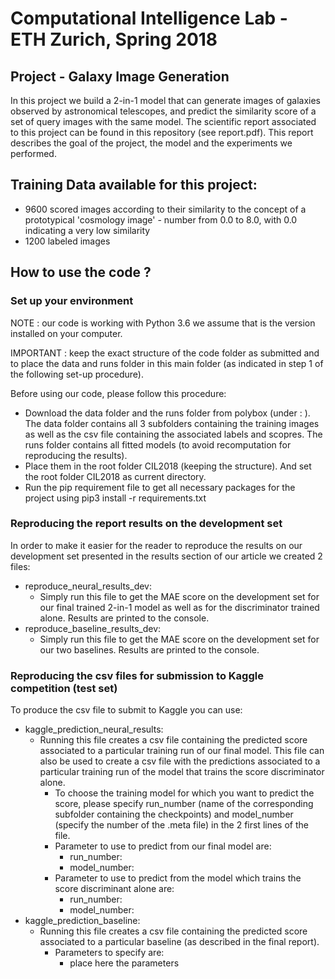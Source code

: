 # Computational Intelligence Lab - ETH Zurich, Spring 2018

## Project - Galaxy Image Generation
In this project we build a 2-in-1 model that can generate images of galaxies observed by astronomical telescopes, and predict the similarity score of a set of query images with the same model.
The scientific report associated to this project can be found in this repository (see report.pdf). This report describes the goal of the project, the model and the experiments we performed.

## Training Data available for this project: <br/>
* 9600 scored images according to their similarity to the concept of a prototypical 'cosmology image' - number from 0.0 to 8.0, with 0.0 indicating a very low similarity <br/>
* 1200 labeled images

## How to use the code ?
### Set up your environment
NOTE : our code is working with Python 3.6 we assume that is the version installed on your computer.

IMPORTANT : keep the exact structure of the code folder as submitted and to place the data and runs folder in this main folder (as indicated in step 1 of the following set-up procedure).

Before using our code, please follow this procedure:
* Download the data folder and the runs folder from polybox (under : ). The data folder contains all 3 subfolders containing the training images as well as the csv file containing the associated labels and scopres. The runs folder contains all fitted models (to avoid recomputation for reproducing the results).
* Place them in the root folder CIL2018 (keeping the structure). And set the root folder CIL2018 as current directory.
* Run the pip requirement file to get all necessary packages for the project using pip3 install -r requirements.txt

### Reproducing the report results on the development set
In order to make it easier for the reader to reproduce the results on our development set presented in the results section of our article we created 2 files: 
 * reproduce_neural_results_dev: 
    - Simply run this file to get the MAE score on the development set for our final trained 2-in-1 model as well as for the discriminator trained alone. Results are printed to the console.
 * reproduce_baseline_results_dev:
    - Simply run this file to get the MAE score on the development set for our two baselines. Results are printed to the        console.
 
 ### Reproducing the csv files for submission to Kaggle competition (test set)
 To produce the csv file to submit to Kaggle you can use:
 * kaggle_prediction_neural_results: 
    - Running this file creates a csv file containing the predicted score associated to a particular training run of our final                  model. This file can also be used to create a csv file with the predictions associated to a particular training run of the model that trains the score discriminator alone. 
        * To choose the training model for which you want to predict the score, please specify run_number (name of the corresponding subfolder containing the checkpoints) and model_number (specify the number of the .meta file) in the 2 first lines of the file. 
        * Parameter to use to predict from our final model are:
            - run_number:
            - model_number: 
        * Parameter to use to predict from the model which trains the score discriminant alone are:
            - run_number:
            - model_number:    
 * kaggle_prediction_baseline:
    - Running this file creates a csv file containing the predicted score associated to a particular baseline (as described in the final report).
       * Parameters to specify are:
            - place here the parameters
